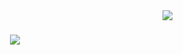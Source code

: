 
<img align="right" src="https://visitor-badge.laobi.icu/badge?page_id=zoubairhouta.zoubairhouta" />


<h1 align="center">
<img src="https://readme-typing-svg.herokuapp.com/?font=Cairo&size=40&center=true&vCenter=true&width=800&height=100&color=f75c7e&background=ffdfba&duration=6000&lines=Hi+There!+👋;I'm+Ahmed+Zoubair+Belhout!;A+passionate+Web+developer+from+Tunisia!+[image](https://github.com/zoubairhouta/zoubairhouta/assets/77536485/64badbf8-7843-4787-9adf-05674d08da5c)
 " />





</h1>
